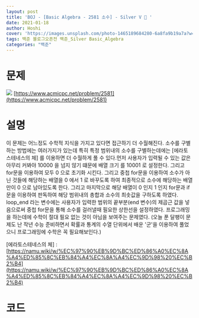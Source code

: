 ```yaml
---
layout: post
title: 'BOJ - [Basic Algebra - 2581 소수] - Silver V 🥈 '
date: 2021-01-18
author: Hoshi
cover: 'https://images.unsplash.com/photo-1465189684280-6a8fa9b19a7a?w=1600&q=900'
tags: 백준 블로그오픈전 백준_Silver Basic_Algebra
categories: "백준"
---
```

# 문제
![]({{site.url}}/assets/img/posts_img/2581.png)
[https://www.acmicpc.net/problem/2581](https://www.acmicpc.net/problem/2581)

# 설명
이 문제는 어느정도 수학적 지식을 가지고 있다면 접근하기 더 수월해진다. 소수를 구별하는 방법에는 여러가지가 있는데 특히 특정 범위내의 소수를 구별하는데에는 [에라토스테네스의 체] 를 이용하면 더 수월하게 풀 수 있다.먼저 사용자가 입력될 수 있는 값은 아무리 커봐야 10000 을 넘지 않기 떄문에 배열 크기 를 10001 로 설정한다. 그리고 for문을 이용하여 모두 0 으로 초기화 시킨다. 그리고 중첩 for문을 이용하여 소수가 아닌 것들에 해당하는 배열을 0 에서 1 로 바꾸도록 하여 최종적으로 소수에 해당하는 배열만이 0 으로 남아있도록 한다. 그리고 마지막으로 해당 배열이 0 인지 1 인지 for문과 if문을 이용하여 판독하여 해당 범위내의 총합과 소수의 최솟값을 구하도록 하였다. loop_end 라는 변수에는 사용자가 입력한 범위의 끝부분(end 변수)의 제곱근 값을 넣음으로써 중첩 for문을 통해 소수를 걸러낼때 필요한 상한선을 설정하였다.
프로그래밍을 하는데에 수학이 절대 필요 없는 것이 아님을 보여주는 문제였다.
(오늘 푼 달팽이 문제도 난 작년 수능 준비하면서 확률과 통계의 수열 단위에서 배운 '군'을 이용하여 풀었으니 프로그래밍에 수학은 꼭 필요해보인다.)

[에라토스테네스의 체] : [https://namu.wiki/w/%EC%97%90%EB%9D%BC%ED%86%A0%EC%8A%A4%ED%85%8C%EB%84%A4%EC%8A%A4%EC%9D%98%20%EC%B2%B4](https://namu.wiki/w/%EC%97%90%EB%9D%BC%ED%86%A0%EC%8A%A4%ED%85%8C%EB%84%A4%EC%8A%A4%EC%9D%98%20%EC%B2%B4) 

# 코드

```c

```
